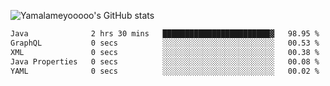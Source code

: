 ![Yamalameyooooo's GitHub stats](https://github-readme-stats.vercel.app/api?username=yamalameyooooo&theme=transparent&show_icons=true\&show=reviews,discussions_started,discussions_answered,prs_merged,prs_merged_percentage)

<!--START_SECTION:waka-->

```txt
Java              2 hrs 30 mins   ████████████████████████▓   98.95 %
GraphQL           0 secs          ░░░░░░░░░░░░░░░░░░░░░░░░░   00.53 %
XML               0 secs          ░░░░░░░░░░░░░░░░░░░░░░░░░   00.38 %
Java Properties   0 secs          ░░░░░░░░░░░░░░░░░░░░░░░░░   00.08 %
YAML              0 secs          ░░░░░░░░░░░░░░░░░░░░░░░░░   00.02 %
```

<!--END_SECTION:waka-->
